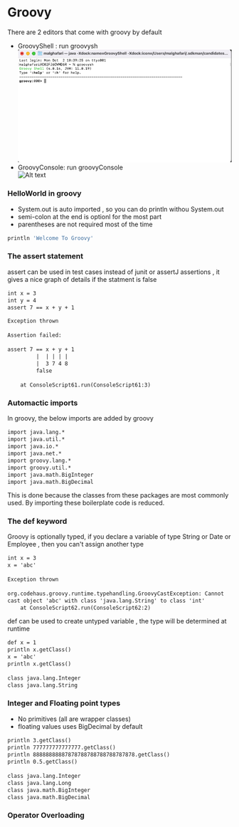 # Groovy
 There are 2 editors that come with groovy by default 
 - GroovyShell : run groovysh 
 ![Alt text](groovy/images/groovysh.png)
 - GroovyConsole: run groovyConsole  
 ![Alt text](image.png)


### HelloWorld in groovy 
- System.out is auto imported , so you can do println withou System.out 
- semi-colon at the end is optionl for the most part 
- parentheses are not required most of the time 

```groovy
println 'Welcome To Groovy'
``` 
### The assert statement 
assert can be used in test cases instead of junit or assertJ assertions , it gives a nice graph of details if the statment is false 

```
int x = 3
int y = 4
assert 7 == x + y + 1 
```

``` 
Exception thrown

Assertion failed: 

assert 7 == x + y + 1
         |  | | | |
         |  3 7 4 8
         false

	at ConsoleScript61.run(ConsoleScript61:3)
```
### Automactic imports 
In groovy, the below imports are added by groovy 
```
import java.lang.*
import java.util.*
import java.io.*
import java.net.*
import groovy.lang.*
import groovy.util.*
import java.math.BigInteger
import java.math.BigDecimal
```
This is done because the classes from these packages are most commonly used. By importing these boilerplate code is reduced.

### The def keyword 
Groovy is optionally typed, if you declare a variable of type String or Date or Employee , then you can't assign another type  

```
int x = 3 
x = 'abc' 
 
Exception thrown

org.codehaus.groovy.runtime.typehandling.GroovyCastException: Cannot cast object 'abc' with class 'java.lang.String' to class 'int'
	at ConsoleScript62.run(ConsoleScript62:2)

```
def can be used to create untyped variable , the type will be determined at runtime 
```
def x = 1 
println x.getClass() 
x = 'abc' 
println x.getClass() 
 
class java.lang.Integer
class java.lang.String
```
### Integer and Floating point types 
- No primitives (all are wrapper classes)
- floating values uses BigDecimal by default 
```
println 3.getClass() 
println 777777777777777.getClass() 
println 88888888887878788788788788787878.getClass() 
println 0.5.getClass() 
 
class java.lang.Integer
class java.lang.Long
class java.math.BigInteger
class java.math.BigDecimal
```

### Operator Overloading 

